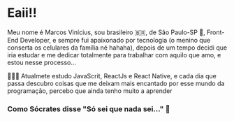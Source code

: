 # Eaii!!

Meu nome é Marcos Vinícius, sou brasileiro 🇧🇷, de São Paulo-SP 📍, Front-End Developer, e sempre fui apaixonado por tecnologia (o menino que conserta os celulares da família  né hahaha), depois de um tempo decidi que iria estudar e me dedicar totalmente para trabalhar com aquilo que amo, e estou nesse processo...

👨🏻‍💻 Atualmete estudo JavaScrit, ReactJs e React Native, e cada dia que passa descubro coisas que me deixam mais encantado por esse mundo da programação, percebo que ainda tenho muito a aprender

### Como Sócrates disse "Só sei que nada sei..." 🧠
